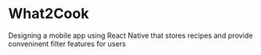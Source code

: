 # What2Cook

Designing a mobile app using React Native that stores recipes and provide conveninent filter features for users
